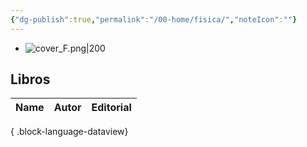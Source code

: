 ```yaml
---
{"dg-publish":true,"permalink":"/00-home/fisica/","noteIcon":""}
---
```


- ![cover_F.png|200](/img/user/02%20Image/cover_F.png)
## Libros
| Name | Autor | Editorial |
| ---- | ----- | --------- |

{ .block-language-dataview}